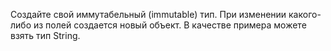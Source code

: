 Создайте свой иммутабельный (immutable) тип. При изменении какого-либо из полей
создается новый объект. В качестве примера можете взять тип String.
